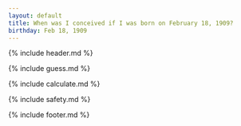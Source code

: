 ```yaml
---
layout: default
title: When was I conceived if I was born on February 18, 1909?
birthday: Feb 18, 1909
---
```


{% include header.md %}

{% include guess.md %}

{% include calculate.md %}

{% include safety.md %}

{% include footer.md %}



